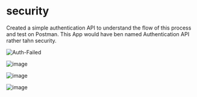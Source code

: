 # security
Created a simple authentication API to understand the flow of this process and test on Postman.
This App would have ben named Authentication API rather tahn security.

![Auth-Failed](https://github.com/yourisev/security/assets/69630866/f162a65c-4562-42b5-8fc0-4f62f189e19b)

![image](https://github.com/yourisev/security/assets/69630866/698f328d-29d7-4db4-8435-7997feb308b3)

![image](https://github.com/yourisev/security/assets/69630866/c2de43ca-dc63-420a-b2f6-7bfdceda38b4)

![image](https://github.com/yourisev/security/assets/69630866/3891f691-f66e-438c-8fa5-80a4bbb0c9cc)

